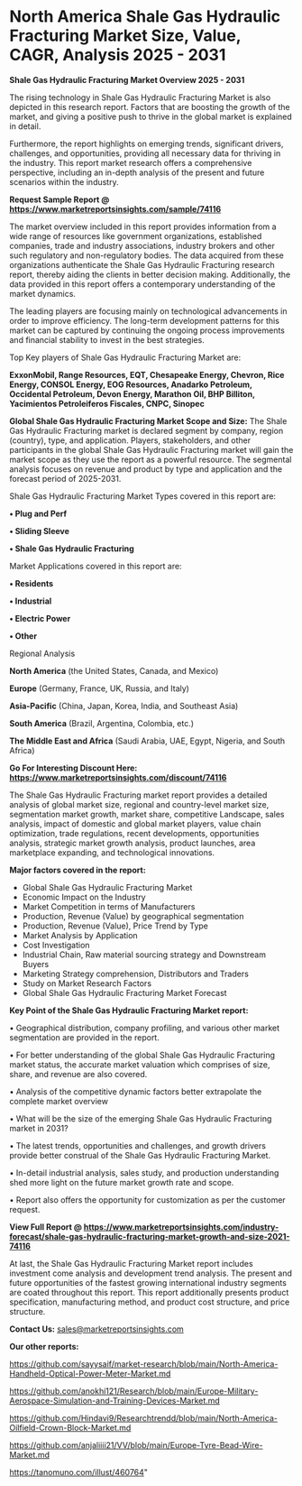 # North America Shale Gas Hydraulic Fracturing Market Size, Value, CAGR, Analysis 2025 - 2031

<Strong> Shale Gas Hydraulic Fracturing Market Overview 2025 - 2031</strong>

The rising technology in Shale Gas Hydraulic Fracturing Market is also depicted in this research report. Factors that are boosting the growth of the market, and giving a positive push to thrive in the global market is explained in detail.

Furthermore, the report highlights on emerging trends, significant drivers, challenges, and opportunities, providing all necessary data for thriving in the industry. This report market research offers a comprehensive perspective, including an in-depth analysis of the present and future scenarios within the industry.

<strong>Request Sample Report @ <a href=https://www.marketreportsinsights.com/sample/74116>https://www.marketreportsinsights.com/sample/74116</a></strong>

The market overview included in this report provides information from a wide range of resources like government organizations, established companies, trade and industry associations, industry brokers and other such regulatory and non-regulatory bodies. The data acquired from these organizations authenticate the Shale Gas Hydraulic Fracturing research report, thereby aiding the clients in better decision making. Additionally, the data provided in this report offers a contemporary understanding of the market dynamics.

The leading players are focusing mainly on technological advancements in order to improve efficiency. The long-term development patterns for this market can be captured by continuing the ongoing process improvements and financial stability to invest in the best strategies.

Top Key players of Shale Gas Hydraulic Fracturing Market are:

<strong>ExxonMobil, Range Resources, EQT, Chesapeake Energy, Chevron, Rice Energy, CONSOL Energy, EOG Resources, Anadarko Petroleum, Occidental Petroleum, Devon Energy, Marathon Oil, BHP Billiton, Yacimientos Petroleiferos Fiscales, CNPC, Sinopec</strong>

<strong><b>Global Shale Gas Hydraulic Fracturing Market Scope and Size:</b></strong>
The Shale Gas Hydraulic Fracturing market is declared segment by company, region (country), type, and application. Players, stakeholders, and other participants in the global Shale Gas Hydraulic Fracturing market will gain the market scope as they use the report as a powerful resource. The segmental analysis focuses on revenue and product by type and application and the forecast period of 2025-2031.

Shale Gas Hydraulic Fracturing Market Types covered in this report are:

<strong>• Plug and Perf

• Sliding Sleeve

• Shale Gas Hydraulic Fracturing</strong>

Market Applications covered in this report are:

<strong>• Residents

• Industrial

• Electric Power

• Other</strong> 

Regional Analysis

<strong>North America</strong> (the United States, Canada, and Mexico)

<strong>Europe</strong> (Germany, France, UK, Russia, and Italy)

<strong>Asia-Pacific</strong> (China, Japan, Korea, India, and Southeast Asia)

<strong>South America</strong> (Brazil, Argentina, Colombia, etc.)

<strong>The Middle East and Africa</strong> (Saudi Arabia, UAE, Egypt, Nigeria, and South Africa)

<strong>Go For Interesting Discount Here: <a href=https://www.marketreportsinsights.com/discount/74116>https://www.marketreportsinsights.com/discount/74116</a></strong>

The Shale Gas Hydraulic Fracturing market report provides a detailed analysis of global market size, regional and country-level market size, segmentation market growth, market share, competitive Landscape, sales analysis, impact of domestic and global market players, value chain optimization, trade regulations, recent developments, opportunities analysis, strategic market growth analysis, product launches, area marketplace expanding, and technological innovations.

<strong><b>Major factors covered in the report:</b></strong>
<ul>
  <li>Global Shale Gas Hydraulic Fracturing Market </li>
  <li>Economic Impact on the Industry</li>
  <li>Market Competition in terms of Manufacturers</li>
  <li>Production, Revenue (Value) by geographical segmentation</li>
  <li>Production, Revenue (Value), Price Trend by Type</li>
  <li>Market Analysis by Application</li>
  <li>Cost Investigation</li>
  <li>Industrial Chain, Raw material sourcing strategy and Downstream Buyers</li>
  <li>Marketing Strategy comprehension, Distributors and Traders</li>
  <li>Study on Market Research Factors</li>
  <li>Global Shale Gas Hydraulic Fracturing Market Forecast</li>
</ul>

<strong><b>Key Point of the Shale Gas Hydraulic Fracturing Market report:</b></strong>

• Geographical distribution, company profiling, and various other market segmentation are provided in the report.

• For better understanding of the global Shale Gas Hydraulic Fracturing market status, the accurate market valuation which comprises of size, share, and revenue are also covered.

• Analysis of the competitive dynamic factors better extrapolate the complete market overview

• What will be the size of the emerging Shale Gas Hydraulic Fracturing market in 2031?

• The latest trends, opportunities and challenges, and growth drivers provide better construal of the Shale Gas Hydraulic Fracturing Market.

• In-detail industrial analysis, sales study, and production understanding shed more light on the future market growth rate and scope.

• Report also offers the opportunity for customization as per the customer request.

<strong><b>View Full Report @ <a href=https://www.marketreportsinsights.com/industry-forecast/shale-gas-hydraulic-fracturing-market-growth-and-size-2021-74116>https://www.marketreportsinsights.com/industry-forecast/shale-gas-hydraulic-fracturing-market-growth-and-size-2021-74116</a></b></strong>


At last, the Shale Gas Hydraulic Fracturing Market report includes investment come analysis and development trend analysis. The present and future opportunities of the fastest growing international industry segments are coated throughout this report. This report additionally presents product specification, manufacturing method, and product cost structure, and price structure.

<strong>Contact Us:</strong>
sales@marketreportsinsights.com

<strong>Our other reports:</strong>

<a href=https://github.com/sayysaif/market-research/blob/main/North-America-Handheld-Optical-Power-Meter-Market.md>https://github.com/sayysaif/market-research/blob/main/North-America-Handheld-Optical-Power-Meter-Market.md</a>

<a href=https://github.com/anokhi121/Research/blob/main/Europe-Military-Aerospace-Simulation-and-Training-Devices-Market.md>https://github.com/anokhi121/Research/blob/main/Europe-Military-Aerospace-Simulation-and-Training-Devices-Market.md</a>

<a href=https://github.com/Hindavi9/Researchtrendd/blob/main/North-America-Oilfield-Crown-Block-Market.md>https://github.com/Hindavi9/Researchtrendd/blob/main/North-America-Oilfield-Crown-Block-Market.md</a>

<a href=https://github.com/anjaliiii21/VV/blob/main/Europe-Tyre-Bead-Wire-Market.md>https://github.com/anjaliiii21/VV/blob/main/Europe-Tyre-Bead-Wire-Market.md</a>

<a href=https://tanomuno.com/illust/460764>https://tanomuno.com/illust/460764</a>"
